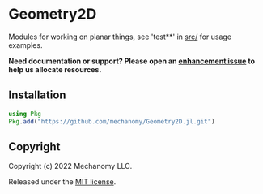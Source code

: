 # Geometry2D
Modules for working on planar things, see 'test\*\*' in [src/](src/) for usage examples.

**Need documentation or support? Please open an [enhancement issue](https://github.com/mechanomy/Geometry2D.jl/issues/new?labels=enhancement) to help us allocate resources.**

## Installation
```julia
using Pkg
Pkg.add("https://github.com/mechanomy/Geometry2D.jl.git")

```

## Copyright
Copyright (c) 2022 Mechanomy LLC.

Released under the [MIT license](license.md).
